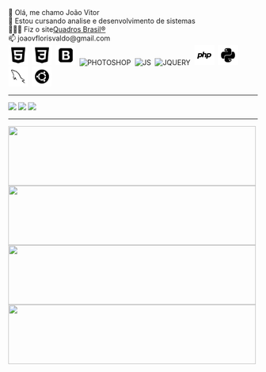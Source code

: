 <div>👋 Olá, me chamo João Vitor</div>
<div>🌱 Estou cursando analise e desenvolvimento de sistemas</div>
<div>👨🏻‍💻 Fiz o site<a href="https://www.quadrosbrasil.com.br/">Quadros Brasil®</a>
<div>📫 joaovflorisvaldo@gmail.com</div>
<div>
  <img src="https://github.com/vorillaz/devicons/blob/master/!SVG/html5.svg" title="HTML" alt="HTML" width="40" height="40"/>&nbsp;
  <img src="https://github.com/vorillaz/devicons/blob/master/!SVG/css3.svg" title="CSS3" alt="CSS3" width="40" height="40"/>&nbsp;
  <img src="https://github.com/vorillaz/devicons/blob/master/!SVG/bootstrap.svg" title="BOOTSTRAP" alt="BOOTSTRAP" width="40" height="40"/>&nbsp;
  <img src="https://github.com/vorillaz/devicons/blob/master/!SVG/photoshop.svg" title="PHOTOSHOP" alt="PHOTOSHOP" width="40" height="40"/>&nbsp;
  <img src="https://github.com/vorillaz/devicons/blob/master/!SVG/javascript_1.svg" title="JS" alt="JS" width="40" height="40"/>&nbsp;
  <img src="https://github.com/vorillaz/devicons/blob/master/!SVG/jquery_logo.svg" title="JQUERY" alt="JQUERY" width="40" height="40"/>&nbsp;
  <img src="https://github.com/vorillaz/devicons/blob/master/!SVG/php.svg" title="PHP" alt="PHP" width="40" height="40"/>&nbsp;
  <img src="https://github.com/vorillaz/devicons/blob/master/!SVG/python.svg" title="PYTHON" alt="PYTHON" width="40" height="40"/>&nbsp;
  <img src="https://github.com/vorillaz/devicons/blob/master/!SVG/mysql.svg" title="MySQL" alt="MySQL" width="40" height="40"/>&nbsp;
  <img src="https://github.com/vorillaz/devicons/blob/master/!SVG/ubuntu.svg" title="UBUNTU" alt="UBUNTU" width="40" height="40"/>&nbsp;
</div>
<hr>
<div>
  <img height="140em" src="https://github-readme-stats.vercel.app/api?username=joaovflorisvaldo&show_icons=true&theme=blue-green&include_all_commits=true&count_private=true&locale=pt-br"/>
  <img height="140em" src="http://github-readme-streak-stats.herokuapp.com?user=joaovflorisvaldo&theme=blue-green&locale=pt_BR"/>
  <img height="140em" src="https://github-readme-stats.vercel.app/api/top-langs/?username=joaovflorisvaldo&layout=compact&langs_count=7&theme=blue-green&locale=pt-br"/>
</div>
<hr> 
<a href="https://github.com/joaovflorisvaldo/openCart">
  <img align="center" height="120em" width="500em" src="https://github-readme-stats.vercel.app/api/pin/?username=joaovflorisvaldo&repo=openCart&theme=blue-green" />
</a>
<a href="https://github.com/joaovflorisvaldo/pokedex">
  <img align="center" height="120em" width="500em" src="https://github-readme-stats.vercel.app/api/pin/?username=joaovflorisvaldo&repo=pokedex&theme=blue-green" />
</a>
  <a href="https://github.com/joaovflorisvaldo/FPJAuto">
  <img align="center" height="120em" width="500em" src="https://github-readme-stats.vercel.app/api/pin/?username=joaovflorisvaldo&repo=FPJAuto&theme=blue-green" />
</a>
<a href="https://github.com/joaovflorisvaldo/clinicaUnipar">
  <img align="center" height="120em" width="500em" src="https://github-readme-stats.vercel.app/api/pin/?username=joaovflorisvaldo&repo=clinicaUnipar&theme=blue-green" />
</a>

<!---
joaovflorisvaldo/joaovflorisvaldo is a ✨ special ✨ repository because its `README.md` (this file) appears on your GitHub profile.
You can click the Preview link to take a look at your changes.
--->
